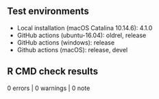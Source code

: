 ## Test environments

* Local installation (macOS Catalina 10.14.6): 4.1.0
* GitHub actions (ubuntu-16.04): oldrel, release
* GitHub actions (windows): release
* Github actions (macOS): release, devel

## R CMD check results

0 errors | 0 warnings | 0 note
